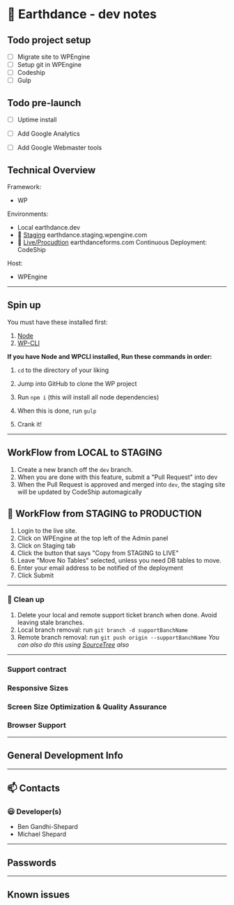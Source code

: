 # :punch: Earthdance - dev notes


## Todo project setup
- [ ] Migrate site to WPEngine
- [ ] Setup git in WPEngine
- [ ] Codeship
- [ ] Gulp

## Todo pre-launch
- [ ] Uptime install
- [ ] Add Google Analytics
- [ ] Add Google Webmaster tools


## Technical Overview

Framework:
- WP

Environments:

- Local earthdance.dev
- :construction: [Staging](http://earthdance.staging.wpengine.com) earthdance.staging.wpengine.com
- :ship: [Live/Procudtion](http://www.earthdanceforms.com) earthdanceforms.com
Continuous Deployment: CodeShip

Host:

- WPEngine

---
## Spin up

You must have these installed first:

1. [Node](https://nodejs.org/)
1. [WP-CLI](http://wp-cli.org/)

**If you have Node and WPCLI installed, Run these commands in order:**

1. `cd` to the directory of your liking
1. Jump into GitHub to clone the WP project
1. Run `npm i` (this will install all node dependencies)

1. When this is done, run `gulp`
1. Crank it!

---

## WorkFlow from LOCAL to STAGING
1. Create a new branch off the `dev` branch.
1. When you are done with this feature, submit a "Pull Request" into dev
1. When the Pull Request is approved and merged into `dev`, the staging site will be updated by CodeShip automagically

## :ship: WorkFlow from STAGING to PRODUCTION
1. Login to the live site.
1. Click on WPEngine at the top left of the Admin panel
1. Click on Staging tab
1. Click the button that says "Copy from STAGING to LIVE"
1. Leave "Move No Tables" selected, unless you need DB tables to move.
1. Enter your email address to be notified of the deployment
1. Click Submit


---

### :poop: Clean up
1. Delete your local and remote support ticket branch when done. Avoid leaving stale branches.
1. Local branch removal: run `git branch -d supportBanchName`
1. Remote branch removal: run `git push origin --supportBanchName`
*You can also do this using [SourceTree](http://www.sourcetreeapp.com/) also*


---
### Support contract


### Responsive Sizes


### Screen Size Optimization & Quality Assurance


### Browser Support


---

## General Development Info


---
## :mailbox: Contacts

### :smiley: Developer(s)
- Ben Gandhi-Shepard
- Michael Shepard



---
## Passwords


---
## Known issues
